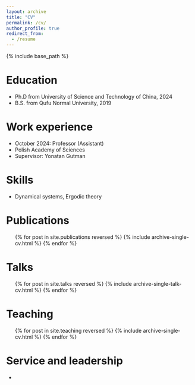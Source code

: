 ```yaml
---
layout: archive
title: "CV"
permalink: /cv/
author_profile: true
redirect_from:
  - /resume
---
```


{% include base_path %}

Education
======
* Ph.D from University of Science and Technology of China, 2024
* B.S. from Qufu Normal University, 2019

Work experience
======
  * October 2024: Professor (Assistant) 
  * Polish Academy of Sciences
  * Supervisor: Yonatan Gutman


  
Skills
======
* Dynamical systems, Ergodic theory


Publications
======
  <ul>{% for post in site.publications reversed %}
    {% include archive-single-cv.html %}
  {% endfor %}</ul>
  
Talks
======
  <ul>{% for post in site.talks reversed %}
    {% include archive-single-talk-cv.html  %}
  {% endfor %}</ul>
  
Teaching
======
  <ul>{% for post in site.teaching reversed %}
    {% include archive-single-cv.html %}
  {% endfor %}</ul>
  
Service and leadership
======
* 
